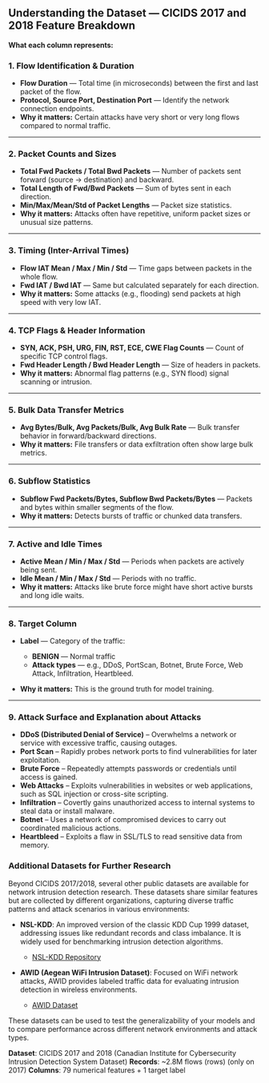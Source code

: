 ## Understanding the Dataset — CICIDS 2017 and 2018 Feature Breakdown

**What each column represents:**

### **1. Flow Identification & Duration**

* **Flow Duration** — Total time (in microseconds) between the first and last packet of the flow.
* **Protocol, Source Port, Destination Port** — Identify the network connection endpoints.
* **Why it matters:** Certain attacks have very short or very long flows compared to normal traffic.

---

### **2. Packet Counts and Sizes**

* **Total Fwd Packets / Total Bwd Packets** — Number of packets sent forward (source → destination) and backward.
* **Total Length of Fwd/Bwd Packets** — Sum of bytes sent in each direction.
* **Min/Max/Mean/Std of Packet Lengths** — Packet size statistics.
* **Why it matters:** Attacks often have repetitive, uniform packet sizes or unusual size patterns.

---

### **3. Timing (Inter-Arrival Times)**

* **Flow IAT Mean / Max / Min / Std** — Time gaps between packets in the whole flow.
* **Fwd IAT / Bwd IAT** — Same but calculated separately for each direction.
* **Why it matters:** Some attacks (e.g., flooding) send packets at high speed with very low IAT.

---

### **4. TCP Flags & Header Information**

* **SYN, ACK, PSH, URG, FIN, RST, ECE, CWE Flag Counts** — Count of specific TCP control flags.
* **Fwd Header Length / Bwd Header Length** — Size of headers in packets.
* **Why it matters:** Abnormal flag patterns (e.g., SYN flood) signal scanning or intrusion.

---

### **5. Bulk Data Transfer Metrics**

* **Avg Bytes/Bulk, Avg Packets/Bulk, Avg Bulk Rate** — Bulk transfer behavior in forward/backward directions.
* **Why it matters:** File transfers or data exfiltration often show large bulk metrics.

---

### **6. Subflow Statistics**

* **Subflow Fwd Packets/Bytes, Subflow Bwd Packets/Bytes** — Packets and bytes within smaller segments of the flow.
* **Why it matters:** Detects bursts of traffic or chunked data transfers.

---

### **7. Active and Idle Times**

* **Active Mean / Min / Max / Std** — Periods when packets are actively being sent.
* **Idle Mean / Min / Max / Std** — Periods with no traffic.
* **Why it matters:** Attacks like brute force might have short active bursts and long idle waits.

---

### **8. Target Column**

* **Label** — Category of the traffic:

  * **BENIGN** — Normal traffic
  * **Attack types** — e.g., DDoS, PortScan, Botnet, Brute Force, Web Attack, Infiltration, Heartbleed.
* **Why it matters:** This is the ground truth for model training.

---

### 9. Attack Surface and Explanation about Attacks
 
* **DDoS (Distributed Denial of Service)** – Overwhelms a network or service with excessive traffic, causing outages.
* **Port Scan** – Rapidly probes network ports to find vulnerabilities for later exploitation.
* **Brute Force** – Repeatedly attempts passwords or credentials until access is gained.
* **Web Attacks** – Exploits vulnerabilities in websites or web applications, such as SQL injection or cross-site scripting.
* **Infiltration** – Covertly gains unauthorized access to internal systems to steal data or install malware.
* **Botnet** – Uses a network of compromised devices to carry out coordinated malicious actions.
* **Heartbleed** – Exploits a flaw in SSL/TLS to read sensitive data from memory.

### Additional Datasets for Further Research

Beyond CICIDS 2017/2018, several other public datasets are available for network intrusion detection research. These datasets share similar features but are collected by different organizations, capturing diverse traffic patterns and attack scenarios in various environments:

- **NSL-KDD**: An improved version of the classic KDD Cup 1999 dataset, addressing issues like redundant records and class imbalance. It is widely used for benchmarking intrusion detection algorithms.  
  - [NSL-KDD Repository](https://github.com/defcom17/NSL_KDD)

- **AWID (Aegean WiFi Intrusion Dataset)**: Focused on WiFi network attacks, AWID provides labeled traffic data for evaluating intrusion detection in wireless environments.  
  - [AWID Dataset](https://icsdweb.aegean.gr/awid/)

These datasets can be used to test the generalizability of your models and to compare performance across different network environments and attack types.

**Dataset**: CICIDS 2017 and 2018 (Canadian Institute for Cybersecurity Intrusion Detection System Dataset)
**Records**: \~2.8M flows (rows) (only on 2017)
**Columns**: 79 numerical features + 1 target label


